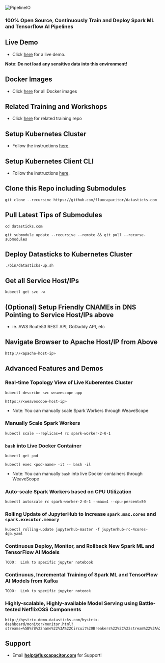 ![PipelineIO](http://pipeline.io/images/pipeline-io-logo-shadow-210x186.png)

### 100% Open Source, Continuously Train and Deploy Spark ML and Tensorflow AI Pipelines

## Live Demo
* Click [here](http://demo.datasticks.com) for a live demo.  

**Note:  Do not load any sensitive data into this environment!**

## Docker Images
* Click [here](https://hub.docker.com/u/fluxcapacitor) for all Docker images

## Related Training and Workshops
* Click [here](https://github.com/fluxcapacitor/pipeline) for related training repo

## Setup Kubernetes Cluster
* Follow the instructions [here](https://github.com/fluxcapacitor/kubernetes.ml#setup-a-new-kubernetes-cluster).

## Setup Kubernetes Client CLI
* Follow the instructions [here](https://github.com/fluxcapacitor/kubernetes.ml#install-kubernetes-client).

## Clone this Repo including Submodules
```
git clone --recursive https://github.com/fluxcapacitor/datasticks.com
```

## Pull Latest Tips of Submodules
```
cd datasticks.com

git submodule update --recursive --remote && git pull --recurse-submodules
```

## Deploy Datasticks to Kubernetes Cluster
```
./bin/datasticks-up.sh
```

## Get all Service Host/IPs
```
kubectl get svc -w
```

## (Optional) Setup Friendly CNAMEs in DNS Pointing to Service Host/IPs above
* ie. AWS Route53 REST API, GoDaddy API, etc

## Navigate Browser to Apache Host/IP from Above
```
http://<apache-host-ip>
```

## Advanced Features and Demos
### Real-time Topology View of Live Kuberentes Cluster
```
kubectl describe svc weavescope-app
```
```
https://<weavescope-host-ip>
```
* Note: You can manually scale Spark Workers through WeaveScope

### Manually Scale Spark Workers
```
kubectl scale --replicas=4 rc spark-worker-2-0-1
```

### `bash` into Live Docker Container
```
kubectl get pod
```
```
kubectl exec <pod-name> -it -- bash -il
```
* Note: You can manually `bash` into live Docker containers through WeaveScope


### Auto-scale Spark Workers based on CPU Utilization
```
kubectl autoscale rc spark-worker-2-0-1 --max=4 --cpu-percent=50
```

### Rolling Update of JupyterHub to Increase `spark.max.cores` and `spark.executor.memory`
```
kubectl rolling-update jupyterhub-master -f jupyterhub-rc-4cores-4gb.yaml
```

### Continuous Deploy, Monitor, and Rollback New Spark ML and TensorFlow AI Models 
```
TODO:  Link to specific jupyter notebook
```

### Continuous, Incremental Training of Spark ML and TensorFlow AI Models from Kafka
```
TODO:  Link to specific jupyter noteook
```

### Highly-scalable, Highly-available Model Serving using Battle-tested NetflixOSS Components
```
http://hystrix.demo.datasticks.com/hystrix-dashboard/monitor/monitor.html?streams=%5B%7B%22name%22%3A%22Circuit%20Breakers%22%2C%22stream%22%3A%22turbine.demo.datasticks.com%2Fturbine.stream%22%2C%22auth%22%3A%22%22%2C%22delay%22%3A%22%22%7D%5D
```

## Support
* Email **help@fluxcapacitor.com** for Support!
